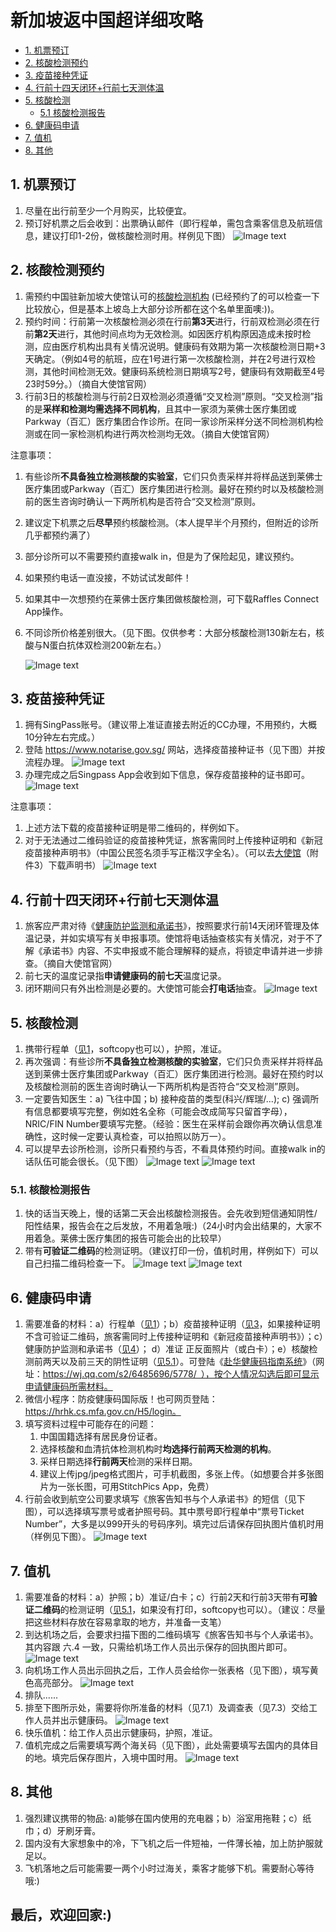 # 新加坡返中国超详细攻略

<!-- vscode-markdown-toc -->
* [1. 机票预订](#.)
* [2. 核酸检测预约](#.-2)
* [3. 疫苗接种凭证](#.-3)
* [4. 行前十四天闭环+行前七天测体温](#.-4)
* [5. 核酸检测](#.-5)
	* [5.1 核酸检测报告](#5.1)
* [6. 健康码申请](#.-6)
* [7. 值机](#.-7)
* [8. 其他](#.-8)

<!-- vscode-markdown-toc-config
	numbering=true
	autoSave=true
	/vscode-markdown-toc-config -->
<!-- /vscode-markdown-toc -->


##  1. <a name='.'></a>机票预订
1. 尽量在出行前至少一个月购买，比较便宜。
2. 预订好机票之后会收到：出票确认邮件（即行程单，需包含乘客信息及航班信息，建议打印1-2份，做核酸检测时用。样例见下图）
![Image text](行程单.png)

##  2. <a name='.-2'></a>核酸检测预约
1. 需预约中国驻新加坡大使馆认可的[核酸检测机构](https://www.moh.gov.sg/docs/librariesprovider5/covid19_test_providers/approved-covid-19-pcr-swab-provider-(08-jan-2021).pdf) (已经预约了的可以检查一下比较放心，但是基本上坡岛上大部分诊所都在这个名单里面噢:))。
2. 预约时间：行前第一次核酸检测必须在行前<b>第3天</b>进行，行前双检测必须在行前<b>第2天</b>进行，其他时间点均为无效检测。如因医疗机构原因造成未按时检测，应由医疗机构出具有关情况说明。健康码有效期为第一次核酸检测日期+3天确定。（例如4号的航班，应在1号进行第一次核酸检测，并在2号进行双检测，其他时间检测无效。健康码系统检测日期填写2号，健康码有效期截至4号23时59分。）（摘自大使馆官网）
3. 行前3日的核酸检测与行前2日双检测必须遵循“交叉检测”原则。“交叉检测”指的是<b>采样和检测均需选择不同机构</b>，且其中一家须为莱佛士医疗集团或Parkway（百汇）医疗集团合作诊所。在同一家诊所采样分送不同检测机构检测或在同一家检测机构进行两次检测均无效。（摘自大使馆官网）

注意事项：
1. 有些诊所<b>不具备独立检测核酸的实验室</b>，它们只负责采样并将样品送到莱佛士医疗集团或Parkway（百汇）医疗集团进行检测。最好在预约时以及核酸检测前的医生咨询时确认一下两所机构是否符合“交叉检测”原则。
2. 建议定下机票之后<b>尽早</b>预约核酸检测。（本人提早半个月预约，但附近的诊所几乎都预约满了）
3. 部分诊所可以不需要预约直接walk in，但是为了保险起见，建议预约。
4. 如果预约电话一直没接，不妨试试发邮件！
5. 如果其中一次想预约在莱佛士医疗集团做核酸检测，可下载Raffles Connect App操作。
6. 不同诊所价格差别很大。（见下图。仅供参考：大部分核酸检测130新左右，核酸与N蛋白抗体双检测200新左右。）

   ![Image text](ParkwayPrice.jpg)

##  3. <a name='.-3'></a>疫苗接种凭证
1. 拥有SingPass账号。（建议带上准证直接去附近的CC办理，不用预约，大概10分钟左右完成。）
2. 登陆 https://www.notarise.gov.sg/ 网站，选择疫苗接种证书（见下图）并按流程办理。
![Image text](疫苗接种.jpg)
3. 办理完成之后Singpass App会收到如下信息，保存疫苗接种的证书即可。
![Image text](疫苗接种2.jpeg)

注意事项：
1. 上述方法下载的疫苗接种证明是带二维码的，样例如下。
2. 对于无法通过二维码验证的疫苗接种凭证，旅客需同时上传接种证明和《新冠疫苗接种声明书》（中国公民签名须手写正楷汉字全名）。（可以去[大使馆](http://www.chinaembassy.org.sg/lsfw/26511/202110/t20211030_10403937.htm)（附件3）下载声明书）
![Image text](疫苗接种样例.jpeg)

##  4. <a name='.-4'></a>行前十四天闭环+行前七天测体温
1. 旅客应严肃对待《[健康防护监测和承诺书](健康防护监测和承诺书.docx)》，按照要求行前14天闭环管理及体温记录，并如实填写有关申报事项。使馆将电话抽查核实有关情况，对于不了解《承诺书》内容、不实申报或不能合理解释的疑点，将锁定申请并进一步排查。（摘自大使馆官网）
2. 前七天的温度记录指<b>申请健康码的前七天</b>温度记录。
2. 闭环期间只有外出检测是必要的。大使馆可能会<b>打电话</b>抽查。
![Image text](行前闭环.jpeg)

##  5. <a name='.-5'></a>核酸检测
1. 携带行程单（[见1](*.)，softcopy也可以），护照，准证。
2. 再次强调：有些诊所<b>不具备独立检测核酸的实验室</b>，它们只负责采样并将样品送到莱佛士医疗集团或Parkway（百汇）医疗集团进行检测。最好在预约时以及核酸检测前的医生咨询时确认一下两所机构是否符合“交叉检测”原则。
3. 一定要告知医生：a) 飞往中国；b) 接种疫苗的类型(科兴/辉瑞/...); c) 强调所有信息都要填写完整，例如姓名全称（可能会改成简写只留首字母），NRIC/FIN Number要填写完整。（经验：医生在采样前会跟你再次确认信息准确性，这时候一定要认真检查，可以拍照以防万一）。
4. 可以提早去诊所检测，诊所只看预约与否，不看具体预约时间。直接walk in的话队伍可能会很长。（见下图）
![Image text](排队1.jpeg)
![Image text](排队2.jpeg)

###  5.1. <a name='5.1'></a>核酸检测报告
1. 快的话当天晚上，慢的话第二天会出核酸检测报告。会先收到短信通知阴性/阳性结果，报告会在之后发放，不用着急哦:)（24小时内会出结果的，大家不用着急。莱佛士医疗集团的报告可能会出的比较早）
2. 带有<b>可验证二维码</b>的检测证明。（建议打印一份，值机时用，样例如下）可以自己扫描二维码检查一下。
![Image text](行前3天.jpeg)
![Image text](行前2天.jpeg)

##  6. <a name='.-6'></a>健康码申请
1. 需要准备的材料：a）行程单（[见1](*.)）；b）疫苗接种证明（[见3](*.-3)，如果接种证明不含可验证二维码，旅客需同时上传接种证明和《新冠疫苗接种声明书》）；c）健康防护监测和承诺书（[见4](*.-4)）； d）准证 正反面照片（或白卡）；e）核酸检测前两天以及前三天的阴性证明（[见5.1](*.5.1)）。可登陆《[赴华健康码指南系统](https://wj.qq.com/s2/6485696/5778/)》（网址：https://wj.qq.com/s2/6485696/5778/ ），按个人情况勾选后即可显示申请健康码所需材料。
2. 微信小程序：防疫健康码国际版！也可网页登陆：https://hrhk.cs.mfa.gov.cn/H5/login。
3. 填写资料过程中可能存在的问题：
    1. 中国国籍选择有居民身份证者。
    2. 选择核酸和血清抗体检测机构时<b>均选择行前两天检测的机构</b>。
    3. 采样日期选择<b>行前两天</b>检测的采样日期。
    4. 建议上传jpg/jpeg格式图片，可手机截图，多张上传。（如想要合并多张图片为一张长图，可用StitchPics App，免费）
4. 行前会收到航空公司要求填写《旅客告知书与个人承诺书》的短信（见下图），可以选择填写票号或者护照号码。其中票号即行程单中“票号Ticket Number”，大多是以999开头的号码序列。填完过后请保存回执图片值机时用（样例见下图）。
![Image text](回执.jpeg)

##  7. <a name='.-7'></a>值机
1. 需要准备的材料：a）护照；b）准证/白卡；c）行前2天和行前3天带有<b>可验证二维码</b>的检测证明（[见5.1](*.5.1)，如果没有打印，softcopy也可以）。（建议：尽量把这些材料存放在容易拿取的地方，并准备一支笔）
2. 到达机场之后，会要求扫描下图的二维码填写《旅客告知书与个人承诺书》。其内容跟 六.4 一致，只需给机场工作人员出示保存的回执图片即可。
![Image text](旅客告知书.jpeg)
3. 向机场工作人员出示回执之后，工作人员会给你一张表格（见下图），填写黄色高亮部分。
![Image text](调查表.jpeg)
4. 排队......
5. 排至下图所示处，需要将你所准备的材料（见7.1）及调查表（见7.3）交给工作人员并出示健康码。
![Image text](交表.jpeg)
6. 快乐值机：给工作人员出示健康码，护照，准证。
7. 值机完成之后需要填写两个海关码（见下图），此处需要填写去国内的具体目的地。填完后保存图片，入境中国时用。
![Image text](海关.jpeg)

##  8. <a name='.-8'></a>其他
1. 强烈建议携带的物品: a)能够在国内使用的充电器；b）浴室用拖鞋；c）纸巾；d）牙刷牙膏。
2. 国内没有大家想象中的冷，下飞机之后一件短袖，一件薄长袖，加上防护服就足以。
3. 飞机落地之后可能需要一两个小时过海关，乘客才能够下机。需要耐心等待哦:)


## 最后，欢迎回家:)
